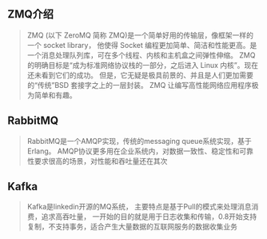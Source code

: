 ## ZMQ介绍
>ZMQ (以下 ZeroMQ 简称 ZMQ)是一个简单好用的传输层，像框架一样的一个 socket library，
他使得 Socket 编程更加简单、简洁和性能更高。是一个消息处理队列库，可在多个线程、内核和主机盒之间弹性伸缩。
ZMQ 的明确目标是“成为标准网络协议栈的一部分，之后进入 Linux 内核”。现在还未看到它们的成功。
但是，它无疑是极具前景的、并且是人们更加需要的“传统”BSD 套接字之上的一层封装。
ZMQ 让编写高性能网络应用程序极为简单和有趣。


## RabbitMQ
>RabbitMQ是一个AMQP实现，传统的messaging queue系统实现，基于Erlang。
AMQP协议更多用在企业系统内，对数据一致性、稳定性和可靠性要求很高的场景，对性能和吞吐量还在其次

## Kafka
>Kafka是linkedin开源的MQ系统，
主要特点是基于Pull的模式来处理消息消费，追求高吞吐量，
一开始的目的就是用于日志收集和传输，0.8开始支持复制，不支持事务，适合产生大量数据的互联网服务的数据收集业务


